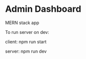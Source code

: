 # Admin Dashboard
 MERN stack app

To run server on dev:

client: npm run start

server: npm run dev